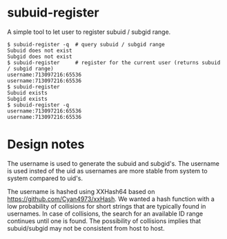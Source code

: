 subuid-register
=======

A simple tool to let user to register subuid / subgid range.

```
$ subuid-register -q  # query subuid / subgid range
Subuid does not exist
Subgid does not exist
$ subuid-register     # register for the current user (returns subuid / subgid range)
username:713097216:65536
username:713097216:65536
$ subuid-register
Subuid exists
Subgid exists
$ subuid-register -q
username:713097216:65536
username:713097216:65536
```

Design notes
=======

The username is used to generate the subuid and subgid's.  The username is used insted of the uid as usernames are more stable from system to system compared to uid's.

The username is hashed using XXHash64 based on https://github.com/Cyan4973/xxHash.  We wanted a hash function with a low probability of collisions for short strings that are typically found in usernames.  In case of collisions, the search for an available ID range continues until one is found.  The possibility of collisions implies that subuid/subgid may not be consistent from host to host.
